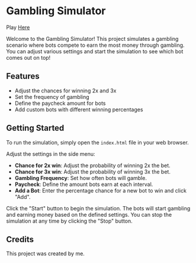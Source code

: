 # Gambling Simulator

Play [Here](https://chunkymonkey00.github.io/botGambleSim/)  
  
Welcome to the Gambling Simulator! This project simulates a gambling scenario where bots compete to earn the most money through gambling. You can adjust various settings and start the simulation to see which bot comes out on top!

## Features

- Adjust the chances for winning 2x and 3x
- Set the frequency of gambling
- Define the paycheck amount for bots
- Add custom bots with different winning percentages

## Getting Started

To run the simulation, simply open the `index.html` file in your web browser.

Adjust the settings in the side menu:
- **Chance for 2x win**: Adjust the probability of winning 2x the bet.
- **Chance for 3x win**: Adjust the probability of winning 3x the bet.
- **Gambling Frequency**: Set how often bots will gamble.
- **Paycheck**: Define the amount bots earn at each interval.
- **Add a Bot**: Enter the percentage chance for a new bot to win and click "Add".

Click the "Start" button to begin the simulation. The bots will start gambling and earning money based on the defined settings. You can stop the simulation at any time by clicking the "Stop" button.

## Credits

This project was created by me.
